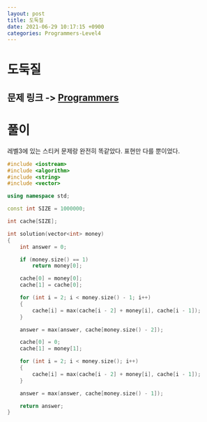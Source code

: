 ```yaml
---
layout: post
title: 도둑질
date: 2021-06-29 10:17:15 +0900
categories: Programmers-Level4
---
```


# 도둑질
## 문제 링크 -> [Programmers](https://programmers.co.kr/learn/courses/30/lessons/42897)

# 풀이
레벨3에 있는 스티커 문제랑 완전히 똑같았다. 표현만 다를 뿐이었다.

```c++
#include <iostream>
#include <algorithm>
#include <string>
#include <vector>

using namespace std;

const int SIZE = 1000000;

int cache[SIZE];

int solution(vector<int> money) 
{
    int answer = 0;

    if (money.size() == 1)
        return money[0];

    cache[0] = money[0];
    cache[1] = cache[0];

    for (int i = 2; i < money.size() - 1; i++)
    {
        cache[i] = max(cache[i - 2] + money[i], cache[i - 1]);
    }

    answer = max(answer, cache[money.size() - 2]);

    cache[0] = 0;
    cache[1] = money[1];

    for (int i = 2; i < money.size(); i++)
    {
        cache[i] = max(cache[i - 2] + money[i], cache[i - 1]);
    }

    answer = max(answer, cache[money.size() - 1]);

    return answer;
}

```